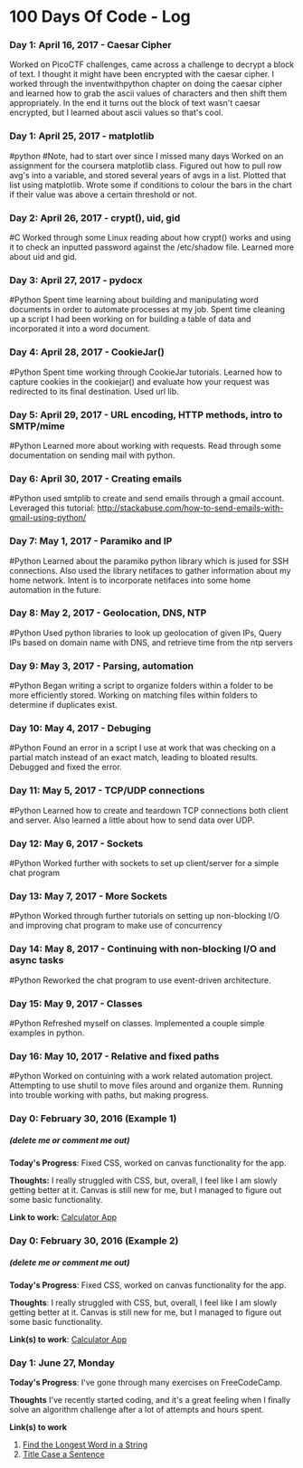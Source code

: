# 100 Days Of Code - Log


### Day 1: April 16, 2017 - Caesar Cipher
Worked on PicoCTF challenges, came across a challenge to decrypt a block of text. I thought it might have been encrypted with the caesar cipher. I worked through the inventwithpython chapter on doing the caesar cipher and learned how to grab the ascii values of characters and then shift them appropriately. In the end it turns out the block of text wasn't caesar encrypted, but I 
learned about ascii values so that's cool. 

### Day 1: April 25, 2017 - matplotlib
#python
#Note, had to start over since I missed many days
Worked on an assignment for the coursera matplotlib class. Figured out how to pull row avg's into a variable, and stored several years of avgs in a list. Plotted that list using matplotlib. Wrote some if conditions to colour the bars in the chart if their value was above a certain threshold or not.

### Day 2: April 26, 2017 - crypt(), uid, gid
#C
Worked through some Linux reading about how crypt() works and using it to check an inputted password against the /etc/shadow file. Learned more about uid and gid.

### Day 3: April 27, 2017 - pydocx
#Python
Spent time learning about building and manipulating word documents in order to automate processes at my job. Spent time cleaning up a script I had been working on for building a table of data and incorporated it into a word document. 

### Day 4: April 28, 2017 - CookieJar()
#Python
Spent time working through CookieJar tutorials. Learned how to capture cookies in the cookiejar() and evaluate how your request was redirected to its final destination. Used url lib. 

### Day 5: April 29, 2017 - URL encoding, HTTP methods, intro to SMTP/mime
#Python
Learned more about working with requests. Read through some documentation on sending mail with python. 

### Day 6: April 30, 2017 - Creating emails
#Python
used smtplib to create and send emails through a gmail account. Leveraged this tutorial: http://stackabuse.com/how-to-send-emails-with-gmail-using-python/

### Day 7: May 1, 2017 - Paramiko and IP 
#Python
Learned about the paramiko python library which is jused for SSH connections. Also used the library netifaces to gather information about my home network. Intent is to incorporate netifaces into some home automation in the future. 


### Day 8: May 2, 2017 - Geolocation, DNS, NTP 
#Python
Used python libraries to look up geolocation of given IPs, Query IPs based on domain name with DNS, and retrieve time from the ntp servers

### Day 9: May 3, 2017 - Parsing, automation 
#Python
Began writing a script to organize folders within a folder to be more efficiently stored. Working on matching files within folders to determine if duplicates exist. 

### Day 10: May 4, 2017 - Debuging 
#Python
Found an error in a script I use at work that was checking on a partial match instead of an exact match, leading to bloated results. Debugged and fixed the error. 

### Day 11: May 5, 2017 - TCP/UDP connections 
#Python
Learned how to create and teardown TCP connections both client and server. Also learned a little about how to send data over UDP. 

### Day 12: May 6, 2017 - Sockets 
#Python
Worked further with sockets to set up client/server for a simple chat program 

### Day 13: May 7, 2017 - More Sockets 
#Python
Worked through further tutorials on setting up non-blocking I/O and improving chat program to make use of concurrency 

### Day 14: May 8, 2017 - Continuing with non-blocking I/O and async tasks 
#Python
Reworked the chat program to use event-driven architecture. 

### Day 15: May 9, 2017 - Classes
#Python
Refreshed myself on classes. Implemented a couple simple examples in python. 

### Day 16: May 10, 2017 - Relative and fixed paths
#Python
Worked on contuining with a work related automation project. Attempting to use shutil to move files around and organize them. Running into trouble working with paths, but making progress.

### Day 0: February 30, 2016 (Example 1)
##### (delete me or comment me out)

**Today's Progress**: Fixed CSS, worked on canvas functionality for the app.

**Thoughts:** I really struggled with CSS, but, overall, I feel like I am slowly getting better at it. Canvas is still new for me, but I managed to figure out some basic functionality.

**Link to work:** [Calculator App](http://www.example.com)

### Day 0: February 30, 2016 (Example 2)
##### (delete me or comment me out)

**Today's Progress**: Fixed CSS, worked on canvas functionality for the app.

**Thoughts**: I really struggled with CSS, but, overall, I feel like I am slowly getting better at it. Canvas is still new for me, but I managed to figure out some basic functionality.

**Link(s) to work**: [Calculator App](http://www.example.com)


### Day 1: June 27, Monday

**Today's Progress**: I've gone through many exercises on FreeCodeCamp.

**Thoughts** I've recently started coding, and it's a great feeling when I finally solve an algorithm challenge after a lot of attempts and hours spent.

**Link(s) to work**
1. [Find the Longest Word in a String](https://www.freecodecamp.com/challenges/find-the-longest-word-in-a-string)
2. [Title Case a Sentence](https://www.freecodecamp.com/challenges/title-case-a-sentence)
